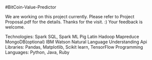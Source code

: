 
#BitCoin-Value-Predictor


We are working on this project currently.
Please refer to Project Proposal.pdf for the details.
Thanks for the visit. :)
Your feedback is welcome.



Technologies:
Spark SQL, Spark ML
Pig Latin
Hadoop Mapreduce
MongoDB(optional)
IBM Watson Natural Language Understanding Api
Libraries: Pandas, Matplotlib, Scikit learn, TensorFlow 
Programming Languages: Python, Java, Ruby

